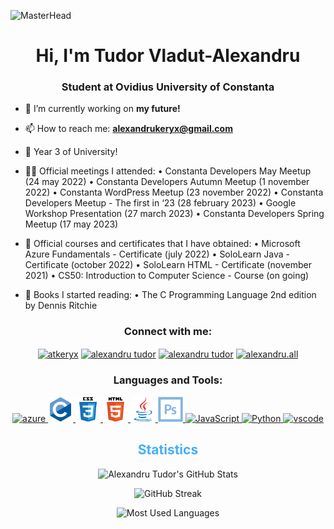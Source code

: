 ![MasterHead](https://i.pinimg.com/originals/87/f3/f1/87f3f1425b217691da645e97dbb50d55.gif)
<h1 align="center">Hi, I'm Tudor Vladut-Alexandru</h1>
<h3 align="center">Student at Ovidius University of Constanta</h3>

<p align="left">  </p>

- 🔭 I’m currently working on **my future!**

- 📫 How to reach me: **alexandrukeryx@gmail.com**

- 🔭 Year 3 of University!

- 👨‍💻 Official meetings I attended: 
        • Constanta Developers May Meetup (24 may 2022)
        • Constanta Developers Autumn Meetup (1 november 2022)
        • Constanta WordPress Meetup (23 november 2022)
        • Constanta Developers Meetup - The first in ‘23 (28 february 2023)
        • Google Workshop Presentation (27 march 2023)
        • Constanta Developers Spring Meetup (17 may 2023)
- 🧾 Official courses and certificates that I have obtained:
        • Microsoft Azure Fundamentals - Certificate (july 2022)
        • SoloLearn Java - Certificate (october 2022)
        • SoloLearn HTML - Certificate (november 2021)
        • CS50: Introduction to Computer Science - Course (on going)
- 🧾 Books I started reading:
        • The C Programming Language 2nd edition by Dennis Ritchie
<h3 align="center">Connect with me:</h3>
<p align="center">
<a href="https://twitter.com/atkeryx" target="blank"><img align="center" src="https://raw.githubusercontent.com/rahuldkjain/github-profile-readme-generator/master/src/images/icons/Social/twitter.svg" alt="atkeryx" height="30" width="40" /></a>
<a href="https://linkedin.com/in/alexandru-tudor-a732a1250/" target="blank"><img align="center" src="https://raw.githubusercontent.com/rahuldkjain/github-profile-readme-generator/master/src/images/icons/Social/linked-in-alt.svg" alt="alexandru tudor" height="30" width="40" /></a>
<a href="https://www.facebook.com/alexandru.tudor.5688/" target="blank"><img align="center" src="https://raw.githubusercontent.com/rahuldkjain/github-profile-readme-generator/master/src/images/icons/Social/facebook.svg" alt="alexandru tudor" height="30" width="40" /></a>
<a href="https://instagram.com/alexandru.all" target="blank"><img align="center" src="https://raw.githubusercontent.com/rahuldkjain/github-profile-readme-generator/master/src/images/icons/Social/instagram.svg" alt="alexandru.all" height="30" width="40" /></a>
</p>

<h3 align="center">Languages and Tools:</h3>
<p align="center"> 
        <a href="https://azure.microsoft.com/en-in/" target="_blank" rel="noreferrer"> 
                <img src="https://www.vectorlogo.zone/logos/microsoft_azure/microsoft_azure-icon.svg" alt="azure" width="40" height="40"/> 
        </a> 
        <a href="https://www.cprogramming.com/" target="_blank" rel="noreferrer"> 
                <img src="https://raw.githubusercontent.com/devicons/devicon/master/icons/c/c-original.svg" alt="c" width="40" height="40"/> 
        </a> 
        <a href="https://www.w3schools.com/css/" target="_blank" rel="noreferrer"> 
                <img src="https://raw.githubusercontent.com/devicons/devicon/master/icons/css3/css3-original-wordmark.svg" alt="css3" width="40" height="40"/> 
        </a> 
        <a href="https://www.w3.org/html/" target="_blank" rel="noreferrer"> 
                <img src="https://raw.githubusercontent.com/devicons/devicon/master/icons/html5/html5-original-wordmark.svg" alt="html5" width="40" height="40"/> 
        </a> 
        <a href="https://www.java.com" target="_blank" rel="noreferrer"> 
                <img src="https://raw.githubusercontent.com/devicons/devicon/master/icons/java/java-original.svg" alt="java" width="40" height="40"/> 
        </a> 
        <a href="https://www.photoshop.com/en" target="_blank" rel="noreferrer"> 
                <img src="https://raw.githubusercontent.com/devicons/devicon/master/icons/photoshop/photoshop-line.svg" alt="photoshop" width="40" height="40"/> 
        </a> 
        <a href="https://developer.mozilla.org/en-US/docs/Web/JavaScript" target="_blank" rel="noreferrer">
                <img  alt="JavaScript" src="https://cdn.jsdelivr.net/gh/devicons/devicon/icons/javascript/javascript-plain.svg" width="40" height="40"/>
        </a>
        <a href="https://www.python.org/" target="_blank" rel="noreferrer">
                <img  alt="Python" src="https://cdn.jsdelivr.net/gh/devicons/devicon/icons/python/python-original.svg" width="40" height="40"/>
        </a>
        <a href="https://code.visualstudio.com/" target="_blank" rel="noreferrer">
              <img  alt="vscode" width="40" height="40" src="https://cdn.jsdelivr.net/gh/devicons/devicon/icons/vscode/vscode-original.svg"/>
        </a>
</p>

<h2 style="color: #44AEFB" align="center">Statistics</h2>

<div class="stats" align="center">

![Alexandru Tudor's GitHub Stats](https://github-readme-stats-git-masterrstaa-rickstaa.vercel.app/api?username=alexandrutud&count_private=true&show_icons=true&theme=algolia&border_radius=20)

![GitHub Streak](https://streak-stats.demolab.com?user=alexandrutud&count_private=true&theme=algolia&border_radius=20)

![Most Used Languages](https://github-readme-stats-git-masterrstaa-rickstaa.vercel.app/api/top-langs/?username=alexandrutud&layout=compact&show_icons=true&theme=algolia&border_radius=20)
</div>

